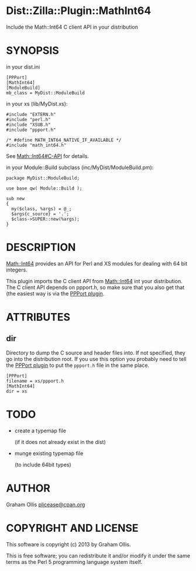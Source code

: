 # Dist::Zilla::Plugin::MathInt64

Include the Math::Int64 C client API in your distribution

# SYNOPSIS

in your dist.ini

    [PPPort]
    [MathInt64]
    [ModuleBuild]
    mb_class = MyDist::ModuleBuild

in your xs (lib/MyDist.xs):

    #include "EXTERN.h"
    #include "perl.h"
    #include "XSUB.h"
    #include "ppport.h"
    
    /* #define MATH_INT64_NATIVE_IF_AVAILABLE */
    #include "math_int64.h"

See [Math::Int64#C-API](https://metacpan.org/pod/Math::Int64#C-API) for details.

in your Module::Build subclass (inc/MyDist/ModuleBuild.pm):

    package MyDist::ModuleBuild;
    
    use base qw( Module::Build );
    
    sub new
    {
      my($class, %args) = @_;
      $args{c_source} = '.';
      $class->SUPER::new(%args);
    }

# DESCRIPTION

[Math::Int64](https://metacpan.org/pod/Math::Int64) provides an API for Perl and XS modules for dealing
with 64 bit integers.

This plugin imports the C client API from [Math::Int64](https://metacpan.org/pod/Math::Int64) int your
distribution.  The C client API depends on ppport.h, so make sure
that you also get that (the easiest way is via the 
[PPPort plugin](https://metacpan.org/pod/Dist::Zilla::Plugin::PPPort).

# ATTRIBUTES

## dir

Directory to dump the C source and header files into.
If not specified, they go into the distribution root.
If you use this option you probably need to tell the
[PPPort plugin](https://metacpan.org/pod/Dist::Zilla::Plugin::PPPort) to put
the `ppport.h` file in the same place.

    [PPPort]
    filename = xs/ppport.h
    [MathInt64]
    dir = xs

# TODO

- create a typemap file

    (if it does not already exist in the dist)

- munge existing typemap file

    (to include 64bit types)

# AUTHOR

Graham Ollis <plicease@cpan.org>

# COPYRIGHT AND LICENSE

This software is copyright (c) 2013 by Graham Ollis.

This is free software; you can redistribute it and/or modify it under
the same terms as the Perl 5 programming language system itself.
